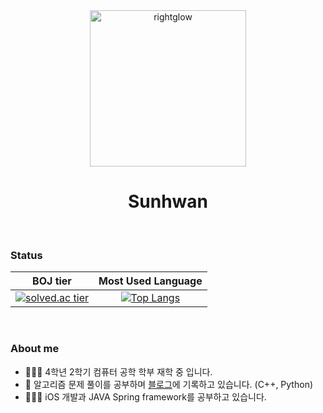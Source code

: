 <div align="center">
    <img width="250" height="250" src="https://user-images.githubusercontent.com/48743729/98465213-017ebd80-220b-11eb-8320-fae6d8db16fb.png" alt="rightglow">
    <p>
        <sup>
            <h1 href="https://github.com/glowing713">Sunhwan</h1>
        </sup>
    </p>
</div>

<br>

### Status
<!-- |![glowing713's github stats](https://github-readme-stats.vercel.app/api?username= glowing713&show_icons=true&theme=onedark)| -->

|BOJ tier|Most Used Language|
|:--------:|:------:|
|[![solved.ac tier](http://mazassumnida.wtf/api/generate_badge?boj=glowing713)](https://solved.ac/glowing713)|[![Top Langs](https://github-readme-stats.vercel.app/api/top-langs/?username=glowing713&layout=compact)](https://github.com/glowing713/github-readme-stats)|

<br>

### About me
- 🏃🏻‍♂️ 4학년 2학기 컴퓨터 공학 학부 재학 중 입니다.
- 🏅 알고리즘 문제 풀이를 공부하며 [블로그](https://glowdev.tistory.com)에 기록하고 있습니다. (C++, Python)
- 🧑🏻‍💻 iOS 개발과 JAVA Spring framework를 공부하고 있습니다.
